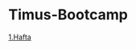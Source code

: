 # Timus-Bootcamp
[1.Hafta](/1.%20Hafta/TIMUS%20FULLSTACK%20BOOTCAMP%20ÖDEV%20NOTLARIM%20-%20Hafta%201.md)
